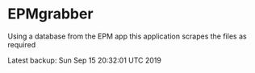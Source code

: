 # EPMgrabber
Using a database from the EPM app this application scrapes the files as required


Latest backup: Sun Sep 15 20:32:01 UTC 2019
